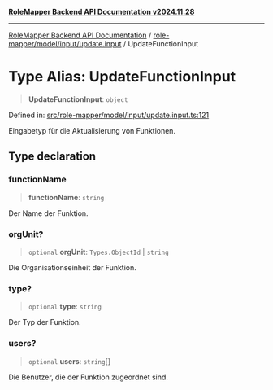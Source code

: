 [**RoleMapper Backend API Documentation v2024.11.28**](../../../../../README.md)

***

[RoleMapper Backend API Documentation](../../../../../modules.md) / [role-mapper/model/input/update.input](../README.md) / UpdateFunctionInput

# Type Alias: UpdateFunctionInput

> **UpdateFunctionInput**: `object`

Defined in: [src/role-mapper/model/input/update.input.ts:121](https://github.com/FlowCraft-AG/RoleMapper/blob/2e49de298fb7aea6638be4e21aef4b51c0753b47/backend/src/role-mapper/model/input/update.input.ts#L121)

Eingabetyp für die Aktualisierung von Funktionen.

## Type declaration

### functionName

> **functionName**: `string`

Der Name der Funktion.

### orgUnit?

> `optional` **orgUnit**: `Types.ObjectId` \| `string`

Die Organisationseinheit der Funktion.

### type?

> `optional` **type**: `string`

Der Typ der Funktion.

### users?

> `optional` **users**: `string`[]

Die Benutzer, die der Funktion zugeordnet sind.
